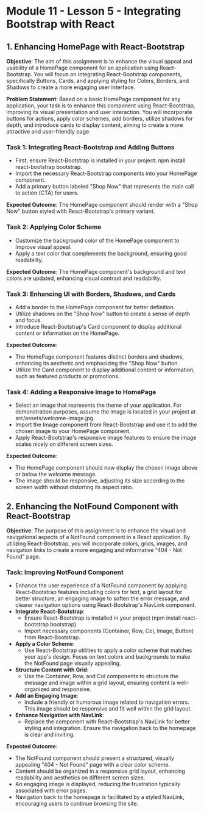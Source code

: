 # Module 11 - Lesson 5 - Integrating Bootstrap with React

## 1. Enhancing HomePage with React-Bootstrap

**Objective**: The aim of this assignment is to enhance the visual appeal and usability of a HomePage component for an application using React-Bootstrap. You will focus on integrating React-Bootstrap components, specifically Buttons, Cards, and applying styling for Colors, Borders, and Shadows to create a more engaging user interface.

**Problem Statement**: Based on a basic HomePage component for any application, your task is to enhance this component using React-Bootstrap, improving its visual presentation and user interaction. You will incorporate buttons for actions, apply color schemes, add borders, utilize shadows for depth, and introduce cards to display content, aiming to create a more attractive and user-friendly page.

### Task 1: Integrating React-Bootstrap and Adding Buttons

- First, ensure React-Bootstrap is installed in your project: npm install react-bootstrap bootstrap.
- Import the necessary React-Bootstrap components into your HomePage component.
- Add a primary button labeled "Shop Now" that represents the main call to action (CTA) for users. 

**Expected Outcome**: The HomePage component should render with a "Shop Now" button styled with React-Bootstrap's primary variant.

### Task 2: Applying Color Scheme

- Customize the background color of the HomePage component to improve visual appeal.
- Apply a text color that complements the background, ensuring good readability. 

**Expected Outcome**: The HomePage component's background and text colors are updated, enhancing visual contrast and readability.

### Task 3: Enhancing UI with Borders, Shadows, and Cards

- Add a border to the HomePage component for better definition.
- Utilize shadows on the "Shop Now" button to create a sense of depth and focus.
- Introduce React-Bootstrap's Card component to display additional content or information on the HomePage. 

**Expected Outcome**:
- The HomePage component features distinct borders and shadows, enhancing its aesthetic and emphasizing the "Shop Now" button.
- Utilize the Card component to display additional content or information, such as featured products or promotions.

### Task 4: Adding a Responsive Image to HomePage

- Select an image that represents the theme of your application. For demonstration purposes, assume the image is located in your project at src/assets/welcome-image.jpg.
- Import the Image component from React-Bootstrap and use it to add the chosen image to your HomePage component.
- Apply React-Bootstrap's responsive image features to ensure the image scales nicely on different screen sizes.

**Expected Outcome**:
- The HomePage component should now display the chosen image above or below the welcome message.
- The image should be responsive, adjusting its size according to the screen width without distorting its aspect ratio.

## 2. Enhancing the NotFound Component with React-Bootstrap

**Objective**: The purpose of this assignment is to enhance the visual and navigational aspects of a NotFound component in a React application. By utilizing React-Bootstrap, you will incorporate colors, grids, images, and navigation links to create a more engaging and informative "404 - Not Found" page.

### Task: Improving NotFound Component 

- Enhance the user experience of a NotFound component by applying React-Bootstrap features including colors for text, a grid layout for better structure, an engaging image to soften the error message, and clearer navigation options using React-Bootstrap's NavLink component.
- **Integrate React-Bootstrap**:
    - Ensure React-Bootstrap is installed in your project (npm install react-bootstrap bootstrap).
    - Import necessary components (Container, Row, Col, Image, Button) from React-Bootstrap.
- **Apply a Color Scheme**:
    - Use React-Bootstrap utilities to apply a color scheme that matches your app's design. Focus on text colors and backgrounds to make the NotFound page visually appealing.
- **Structure Content with Grid**:
    - Use the Container, Row, and Col components to structure the message and image within a grid layout, ensuring content is well-organized and responsive.
-  **Add an Engaging Image**:
    - Include a friendly or humorous image related to navigation errors. This image should be responsive and fit well within the grid layout.
- **Enhance Navigation with NavLink**:
    - Replace the <Link> component with React-Bootstrap's NavLink for better styling and integration. Ensure the navigation back to the homepage is clear and inviting.

**Expected Outcome**:

- The NotFound component should present a structured, visually appealing "404 - Not Found" page with a clear color scheme.
- Content should be organized in a responsive grid layout, enhancing readability and aesthetics on different screen sizes.
- An engaging image is displayed, reducing the frustration typically associated with error pages.
- Navigation back to the homepage is facilitated by a styled NavLink, encouraging users to continue browsing the site.
